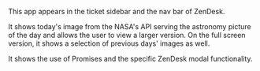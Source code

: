 This app appears in the ticket sidebar and the nav bar of ZenDesk.

It shows today's image from the NASA's API serving the astronomy picture of the day and allows the user to view a larger version.
On the full screen version, it shows a selection of previous days' images as well.

It shows the use of Promises and the specific ZenDesk modal functionality.
